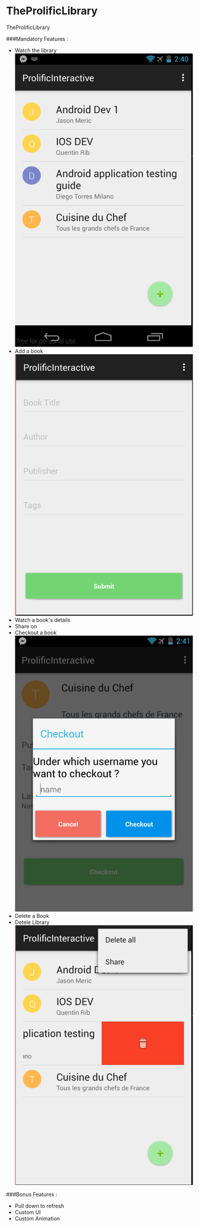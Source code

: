 # TheProlificLibrary
TheProlificLibrary


###Mandatory Features :

* Watch the library 
![Alt text](/IMGREADME/home.PNG?raw=true "Home Library")
* Add a book
![Alt text](/IMGREADME/addbook.PNG?raw=true "Add Book")
* Watch a book's details 
* Share on
* Checkout a book
![Alt text](/IMGREADME/checkout.PNG?raw=true "Checkout")
* Delete a Book
* Detele Library 
![Alt text](/IMGREADME/delete.PNG?raw=true "Checkout")


###Bonus Features :
* Pull down to refresh
* Custom UI
* Custom Animation